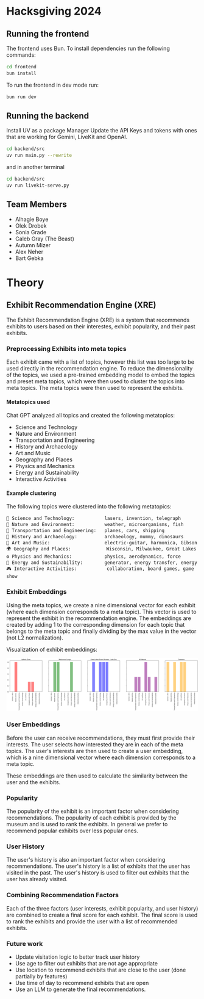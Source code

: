 # Hacksgiving 2024

## Running the frontend

The frontend uses Bun. To install dependencies run the following commands:

```bash
cd frontend
bun install
```

To run the frontend in dev mode run:

```bash
bun run dev
```

## Running the backend

Install UV as a package Manager
Update the API Keys and tokens with ones that are working for Gemini, LiveKit and OpenAI.
```bash
cd backend/src
uv run main.py --rewrite
```
and in another terminal
```bash
cd backend/src
uv run livekit-serve.py
```

## Team Members
 - Alhagie Boye
 - Olek Drobek
 - Sonia Grade
 - Caleb Gray (The Beast)
 - Autumn Mizer
 - Alex Neher
 - Bart Gebka


# Theory

## Exhibit Recommendation Engine (XRE)

The Exhibit Recommendation Engine (XRE) is a system that recommends exhibits to users based on their interestes, exhibit popularity, and their past exhibits.

### Preprocessing Exhibits into meta topics

Each exhibit came with a list of topics, however this list was too large to be used directly in the recommendation engine. To reduce the dimensionality of the topics, we used a pre-trained embedding model to embed the topics and preset meta topics, which were then used to cluster the topics into meta topics. The meta topics were then used to represent the exhibits.

#### Metatopics used

Chat GPT analyzed all topics and created the following metatopics:

- Science and Technology
- Nature and Environment
- Transportation and Engineering
- History and Archaeology
- Art and Music
- Geography and Places
- Physics and Mechanics
- Energy and Sustainability
- Interactive Activities

#### Example clustering

The following topics were clustered into the following metatopics:

```
🔬 Science and Technology:           lasers, invention, telegraph
🌿 Nature and Environment:           weather, microorganisms, fish
🚗 Transportation and Engineering:   planes, cars, shipping
🏺 History and Archaeology:          archaeology, mummy, dinosaurs
🎨 Art and Music:                    electric-guitar, harmonica, Gibson
🌍 Geography and Places:             Wisconsin, Milwaukee, Great Lakes
⚙️ Physics and Mechanics:            physics, aerodynamics, force
🌱 Energy and Sustainability:        generator, energy transfer, energy
🎮 Interactive Activities:           collaboration, board games, game show
```

### Exhibit Embeddings

Using the meta topics, we create a nine dimensional vector for each exhibit (where each dimension corresponds to a meta topic). This vector is used to represent the exhibit in the recommendation engine. The embeddings are created by adding 1 to the corresponding dimension for each topic that belongs to the meta topic and finally dividing by the max value in the vector (not L2 normalization).

Visualization of exhibit embeddings:

![Exhibit Embeddings](./docs/embedding_viz.png)

### User Embeddings

Before the user can receive recommendations, they must first provide their interests. The user selects how interested they are in each of the meta topics. The user's interests are then used to create a user embedding, which is a nine dimensional vector where each dimension corresponds to a meta topic.

These embeddings are then used to calculate the similarity between the user and the exhibits.

### Popularity

The popularity of the exhibit is an important factor when considering recommendations. The popularity of each exhibit is provided by the museum and is used to rank the exhibits. In general we prefer to recommend popular exhibits over less popular ones.

### User History

The user's history is also an important factor when considering recommendations. The user's history is a list of exhibits that the user has visited in the past. The user's history is used to filter out exhibits that the user has already visited.

### Combining Recommendation Factors

Each of the three factors (user interests, exhibit popularity, and user history) are combined to create a final score for each exhibit. The final score is used to rank the exhibits and provide the user with a list of recommended exhibits.


### Future work
- Update visitation logic to better track user history
- Use age to filter out exhibits that are not age appropriate
- Use location to recommend exhibits that are close to the user (done partially by features)
- Use time of day to recommend exhibits that are open
- Use an LLM to generate the final recommendations. 
